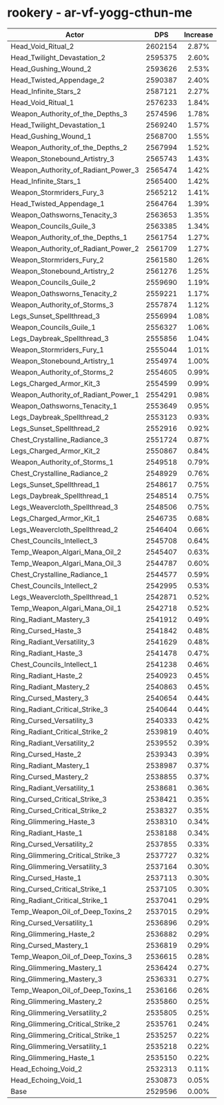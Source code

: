 # rookery - ar-vf-yogg-cthun-me
| Actor | DPS | Increase |
|---|:---:|:---:|
|Head_Void_Ritual_2|2602154|2.87%|
|Head_Twilight_Devastation_2|2595375|2.60%|
|Head_Gushing_Wound_2|2593626|2.53%|
|Head_Twisted_Appendage_2|2590387|2.40%|
|Head_Infinite_Stars_2|2587121|2.27%|
|Head_Void_Ritual_1|2576233|1.84%|
|Weapon_Authority_of_the_Depths_3|2574596|1.78%|
|Head_Twilight_Devastation_1|2569240|1.57%|
|Head_Gushing_Wound_1|2568700|1.55%|
|Weapon_Authority_of_the_Depths_2|2567994|1.52%|
|Weapon_Stonebound_Artistry_3|2565743|1.43%|
|Weapon_Authority_of_Radiant_Power_3|2565474|1.42%|
|Head_Infinite_Stars_1|2565400|1.42%|
|Weapon_Stormriders_Fury_3|2565212|1.41%|
|Head_Twisted_Appendage_1|2564764|1.39%|
|Weapon_Oathsworns_Tenacity_3|2563653|1.35%|
|Weapon_Councils_Guile_3|2563385|1.34%|
|Weapon_Authority_of_the_Depths_1|2561754|1.27%|
|Weapon_Authority_of_Radiant_Power_2|2561709|1.27%|
|Weapon_Stormriders_Fury_2|2561580|1.26%|
|Weapon_Stonebound_Artistry_2|2561276|1.25%|
|Weapon_Councils_Guile_2|2559690|1.19%|
|Weapon_Oathsworns_Tenacity_2|2559221|1.17%|
|Weapon_Authority_of_Storms_3|2557874|1.12%|
|Legs_Sunset_Spellthread_3|2556994|1.08%|
|Weapon_Councils_Guile_1|2556327|1.06%|
|Legs_Daybreak_Spellthread_3|2555856|1.04%|
|Weapon_Stormriders_Fury_1|2555044|1.01%|
|Weapon_Stonebound_Artistry_1|2554974|1.00%|
|Weapon_Authority_of_Storms_2|2554605|0.99%|
|Legs_Charged_Armor_Kit_3|2554599|0.99%|
|Weapon_Authority_of_Radiant_Power_1|2554291|0.98%|
|Weapon_Oathsworns_Tenacity_1|2553649|0.95%|
|Legs_Daybreak_Spellthread_2|2553123|0.93%|
|Legs_Sunset_Spellthread_2|2552916|0.92%|
|Chest_Crystalline_Radiance_3|2551724|0.87%|
|Legs_Charged_Armor_Kit_2|2550867|0.84%|
|Weapon_Authority_of_Storms_1|2549518|0.79%|
|Chest_Crystalline_Radiance_2|2548929|0.76%|
|Legs_Sunset_Spellthread_1|2548617|0.75%|
|Legs_Daybreak_Spellthread_1|2548514|0.75%|
|Legs_Weavercloth_Spellthread_3|2548506|0.75%|
|Legs_Charged_Armor_Kit_1|2546735|0.68%|
|Legs_Weavercloth_Spellthread_2|2546404|0.66%|
|Chest_Councils_Intellect_3|2545708|0.64%|
|Temp_Weapon_Algari_Mana_Oil_2|2545407|0.63%|
|Temp_Weapon_Algari_Mana_Oil_3|2544787|0.60%|
|Chest_Crystalline_Radiance_1|2544577|0.59%|
|Chest_Councils_Intellect_2|2542995|0.53%|
|Legs_Weavercloth_Spellthread_1|2542871|0.52%|
|Temp_Weapon_Algari_Mana_Oil_1|2542718|0.52%|
|Ring_Radiant_Mastery_3|2541912|0.49%|
|Ring_Cursed_Haste_3|2541842|0.48%|
|Ring_Radiant_Versatility_3|2541629|0.48%|
|Ring_Radiant_Haste_3|2541478|0.47%|
|Chest_Councils_Intellect_1|2541238|0.46%|
|Ring_Radiant_Haste_2|2540923|0.45%|
|Ring_Radiant_Mastery_2|2540863|0.45%|
|Ring_Cursed_Mastery_3|2540654|0.44%|
|Ring_Radiant_Critical_Strike_3|2540644|0.44%|
|Ring_Cursed_Versatility_3|2540333|0.42%|
|Ring_Radiant_Critical_Strike_2|2539819|0.40%|
|Ring_Radiant_Versatility_2|2539552|0.39%|
|Ring_Cursed_Haste_2|2539343|0.39%|
|Ring_Radiant_Mastery_1|2538987|0.37%|
|Ring_Cursed_Mastery_2|2538855|0.37%|
|Ring_Radiant_Versatility_1|2538681|0.36%|
|Ring_Cursed_Critical_Strike_3|2538421|0.35%|
|Ring_Cursed_Critical_Strike_2|2538327|0.35%|
|Ring_Glimmering_Haste_3|2538310|0.34%|
|Ring_Radiant_Haste_1|2538188|0.34%|
|Ring_Cursed_Versatility_2|2537855|0.33%|
|Ring_Glimmering_Critical_Strike_3|2537727|0.32%|
|Ring_Glimmering_Versatility_3|2537164|0.30%|
|Ring_Cursed_Haste_1|2537113|0.30%|
|Ring_Cursed_Critical_Strike_1|2537105|0.30%|
|Ring_Radiant_Critical_Strike_1|2537041|0.29%|
|Temp_Weapon_Oil_of_Deep_Toxins_2|2537015|0.29%|
|Ring_Cursed_Versatility_1|2536896|0.29%|
|Ring_Glimmering_Haste_2|2536882|0.29%|
|Ring_Cursed_Mastery_1|2536819|0.29%|
|Temp_Weapon_Oil_of_Deep_Toxins_3|2536615|0.28%|
|Ring_Glimmering_Mastery_1|2536424|0.27%|
|Ring_Glimmering_Mastery_3|2536331|0.27%|
|Temp_Weapon_Oil_of_Deep_Toxins_1|2536166|0.26%|
|Ring_Glimmering_Mastery_2|2535860|0.25%|
|Ring_Glimmering_Versatility_2|2535805|0.25%|
|Ring_Glimmering_Critical_Strike_2|2535761|0.24%|
|Ring_Glimmering_Critical_Strike_1|2535257|0.22%|
|Ring_Glimmering_Versatility_1|2535218|0.22%|
|Ring_Glimmering_Haste_1|2535150|0.22%|
|Head_Echoing_Void_2|2532313|0.11%|
|Head_Echoing_Void_1|2530873|0.05%|
|Base|2529596|0.00%|
